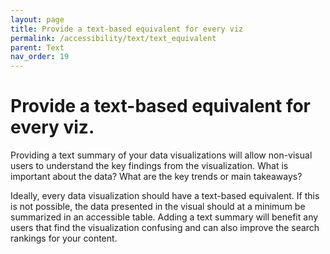```yaml
---
layout: page
title: Provide a text-based equivalent for every viz
permalink: /accessibility/text/text_equivalent
parent: Text
nav_order: 19
---
```


# Provide a text-based equivalent for every viz. 

Providing a text summary of your data visualizations will allow non-visual users to understand the key findings from the visualization. What is important about the data? What are the key trends or main takeaways? 

Ideally, every data visualization should have a text-based equivalent. If this is not possible, the data presented in the visual should at a minimum be summarized in an accessible table. Adding a text summary will benefit any users that find the visualization confusing and can also improve the search rankings for your content. 

